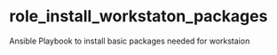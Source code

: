 # role_install_workstaton_packages
Ansible Playbook to install basic packages needed for workstaion
